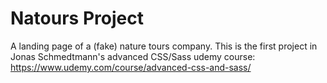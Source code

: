 # Natours Project

A landing page of a (fake) nature tours company. This is the first project in Jonas Schmedtmann's advanced CSS/Sass udemy course: https://www.udemy.com/course/advanced-css-and-sass/